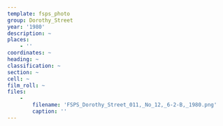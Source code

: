 ```yaml
---
template: fsps_photo
group: Dorothy_Street
year: '1980'
description: ~
places:
    - ''
coordinates: ~
heading: ~
classification: ~
section: ~
cell: ~
film_roll: ~
files:
    -
        filename: 'FSPS_Dorothy_Street_011,_No_12,_6-2-B,_1980.png'
        caption: ''
---
```

